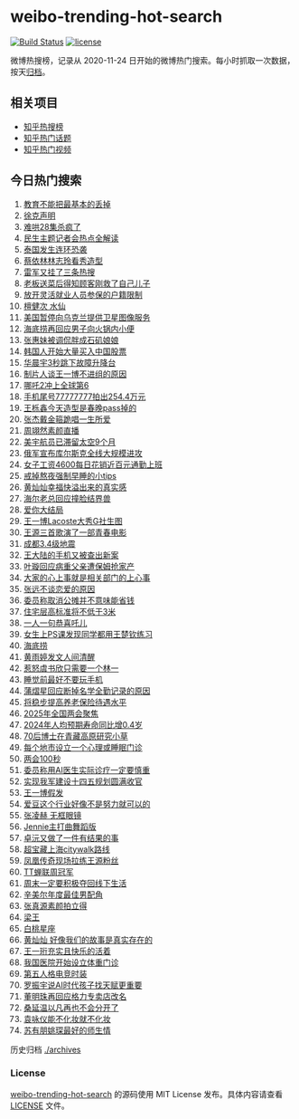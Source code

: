# weibo-trending-hot-search

[![Build Status](https://github.com/justjavac/weibo-trending-hot-search/workflows/ci/badge.svg?branch=master)](https://github.com/justjavac/weibo-trending-hot-search/actions)
[![license](https://img.shields.io/github/license/justjavac/weibo-trending-hot-search)](https://github.com/justjavac/weibo-trending-hot-search/blob/master/LICENSE)

微博热搜榜，记录从 2020-11-24 日开始的微博热门搜索。每小时抓取一次数据，按天[归档](./archives)。

## 相关项目

- [知乎热搜榜](https://github.com/justjavac/zhihu-trending-top-search)
- [知乎热门话题](https://github.com/justjavac/zhihu-trending-hot-questions)
- [知乎热门视频](https://github.com/justjavac/zhihu-trending-hot-video)

## 今日热门搜索

<!-- BEGIN -->
<!-- 最后更新时间 Mon Mar 10 2025 05:14:40 GMT+0800 (China Standard Time) -->

1. [教育不能把最基本的丢掉](https://s.weibo.com//weibo?q=%23%E6%95%99%E8%82%B2%E4%B8%8D%E8%83%BD%E6%8A%8A%E6%9C%80%E5%9F%BA%E6%9C%AC%E7%9A%84%E4%B8%A2%E6%8E%89%23&Refer=new_time)
1. [徐克声明](https://s.weibo.com//weibo?q=%E5%BE%90%E5%85%8B%E5%A3%B0%E6%98%8E&t=31&band_rank=1&Refer=top)
1. [难哄28集杀疯了](https://s.weibo.com//weibo?q=%E9%9A%BE%E5%93%8428%E9%9B%86%E6%9D%80%E7%96%AF%E4%BA%86&t=31&band_rank=1&Refer=top)
1. [民生主题记者会热点全解读](https://s.weibo.com//weibo?q=%23%E6%B0%91%E7%94%9F%E4%B8%BB%E9%A2%98%E8%AE%B0%E8%80%85%E4%BC%9A%E7%83%AD%E7%82%B9%E5%85%A8%E8%A7%A3%E8%AF%BB%23&t=31&band_rank=3&Refer=top)
1. [泰国发生连环恐袭](https://s.weibo.com//weibo?q=%23%E6%B3%B0%E5%9B%BD%E5%8F%91%E7%94%9F%E8%BF%9E%E7%8E%AF%E6%81%90%E8%A2%AD%23&t=31&band_rank=4&Refer=top)
1. [蔡依林林志玲看秀造型](https://s.weibo.com//weibo?q=%23%E8%94%A1%E4%BE%9D%E6%9E%97%E6%9E%97%E5%BF%97%E7%8E%B2%E7%9C%8B%E7%A7%80%E9%80%A0%E5%9E%8B%23&t=31&band_rank=41&Refer=top)
1. [雷军又挂了三条热搜](https://s.weibo.com//weibo?q=%23%E9%9B%B7%E5%86%9B%E5%8F%88%E6%8C%82%E4%BA%86%E4%B8%89%E6%9D%A1%E7%83%AD%E6%90%9C%23&t=31&band_rank=16&Refer=top)
1. [老板送菜后得知顾客刚救了自己儿子](https://s.weibo.com//weibo?q=%23%E8%80%81%E6%9D%BF%E9%80%81%E8%8F%9C%E5%90%8E%E5%BE%97%E7%9F%A5%E9%A1%BE%E5%AE%A2%E5%88%9A%E6%95%91%E4%BA%86%E8%87%AA%E5%B7%B1%E5%84%BF%E5%AD%90%23&t=31&band_rank=19&Refer=top)
1. [放开灵活就业人员参保的户籍限制](https://s.weibo.com//weibo?q=%23%E6%94%BE%E5%BC%80%E7%81%B5%E6%B4%BB%E5%B0%B1%E4%B8%9A%E4%BA%BA%E5%91%98%E5%8F%82%E4%BF%9D%E7%9A%84%E6%88%B7%E7%B1%8D%E9%99%90%E5%88%B6%23&t=31&band_rank=33&Refer=top)
1. [檀健次 水仙](https://s.weibo.com//weibo?q=%E6%AA%80%E5%81%A5%E6%AC%A1%20%E6%B0%B4%E4%BB%99&t=31&band_rank=27&Refer=top)
1. [美国暂停向乌克兰提供卫星图像服务](https://s.weibo.com//weibo?q=%23%E7%BE%8E%E5%9B%BD%E6%9A%82%E5%81%9C%E5%90%91%E4%B9%8C%E5%85%8B%E5%85%B0%E6%8F%90%E4%BE%9B%E5%8D%AB%E6%98%9F%E5%9B%BE%E5%83%8F%E6%9C%8D%E5%8A%A1%23&t=31&band_rank=29&Refer=top)
1. [海底捞再回应男子向火锅内小便](https://s.weibo.com//weibo?q=%23%E6%B5%B7%E5%BA%95%E6%8D%9E%E5%86%8D%E5%9B%9E%E5%BA%94%E7%94%B7%E5%AD%90%E5%90%91%E7%81%AB%E9%94%85%E5%86%85%E5%B0%8F%E4%BE%BF%23&t=31&band_rank=12&Refer=top)
1. [张惠妹被调侃胖成石矶娘娘](https://s.weibo.com//weibo?q=%23%E5%BC%A0%E6%83%A0%E5%A6%B9%E8%A2%AB%E8%B0%83%E4%BE%83%E8%83%96%E6%88%90%E7%9F%B3%E7%9F%B6%E5%A8%98%E5%A8%98%23&t=31&band_rank=13&Refer=top)
1. [韩国人开始大量买入中国股票](https://s.weibo.com//weibo?q=%23%E9%9F%A9%E5%9B%BD%E4%BA%BA%E5%BC%80%E5%A7%8B%E5%A4%A7%E9%87%8F%E4%B9%B0%E5%85%A5%E4%B8%AD%E5%9B%BD%E8%82%A1%E7%A5%A8%23&t=31&band_rank=16&Refer=top)
1. [华晨宇3秒跳下故障升降台](https://s.weibo.com//weibo?q=%E5%8D%8E%E6%99%A8%E5%AE%873%E7%A7%92%E8%B7%B3%E4%B8%8B%E6%95%85%E9%9A%9C%E5%8D%87%E9%99%8D%E5%8F%B0&t=31&band_rank=11&Refer=top)
1. [制片人谈王一博不进组的原因](https://s.weibo.com//weibo?q=%23%E5%88%B6%E7%89%87%E4%BA%BA%E8%B0%88%E7%8E%8B%E4%B8%80%E5%8D%9A%E4%B8%8D%E8%BF%9B%E7%BB%84%E7%9A%84%E5%8E%9F%E5%9B%A0%23&t=31&band_rank=17&Refer=top)
1. [哪吒2冲上全球第6](https://s.weibo.com//weibo?q=%23%E5%93%AA%E5%90%922%E5%86%B2%E4%B8%8A%E5%85%A8%E7%90%83%E7%AC%AC6%23&t=31&band_rank=2&Refer=top)
1. [手机尾号77777777拍出254.4万元](https://s.weibo.com//weibo?q=%23%E6%89%8B%E6%9C%BA%E5%B0%BE%E5%8F%B777777777%E6%8B%8D%E5%87%BA254.4%E4%B8%87%E5%85%83%23&t=31&band_rank=18&Refer=top)
1. [王栎鑫今天造型是春晚pass掉的](https://s.weibo.com//weibo?q=%E7%8E%8B%E6%A0%8E%E9%91%AB%E4%BB%8A%E5%A4%A9%E9%80%A0%E5%9E%8B%E6%98%AF%E6%98%A5%E6%99%9Apass%E6%8E%89%E7%9A%84&t=31&band_rank=10&Refer=top)
1. [张杰戴金箍跪唱一生所爱](https://s.weibo.com//weibo?q=%23%E5%BC%A0%E6%9D%B0%E6%88%B4%E9%87%91%E7%AE%8D%E8%B7%AA%E5%94%B1%E4%B8%80%E7%94%9F%E6%89%80%E7%88%B1%23&t=31&band_rank=45&Refer=top)
1. [周翊然素颜直播](https://s.weibo.com//weibo?q=%E5%91%A8%E7%BF%8A%E7%84%B6%E7%B4%A0%E9%A2%9C%E7%9B%B4%E6%92%AD&t=31&band_rank=13&Refer=top)
1. [美宇航员已滞留太空9个月](https://s.weibo.com//weibo?q=%23%E7%BE%8E%E5%AE%87%E8%88%AA%E5%91%98%E5%B7%B2%E6%BB%9E%E7%95%99%E5%A4%AA%E7%A9%BA9%E4%B8%AA%E6%9C%88%23&t=31&band_rank=21&Refer=top)
1. [俄军宣布库尔斯克全线大规模进攻](https://s.weibo.com//weibo?q=%23%E4%BF%84%E5%86%9B%E5%AE%A3%E5%B8%83%E5%BA%93%E5%B0%94%E6%96%AF%E5%85%8B%E5%85%A8%E7%BA%BF%E5%A4%A7%E8%A7%84%E6%A8%A1%E8%BF%9B%E6%94%BB%23&t=31&band_rank=32&Refer=top)
1. [女子工资4600每日花销近百元通勤上班](https://s.weibo.com//weibo?q=%23%E5%A5%B3%E5%AD%90%E5%B7%A5%E8%B5%844600%E6%AF%8F%E6%97%A5%E8%8A%B1%E9%94%80%E8%BF%91%E7%99%BE%E5%85%83%E9%80%9A%E5%8B%A4%E4%B8%8A%E7%8F%AD%23&t=31&band_rank=21&Refer=top)
1. [戒掉熬夜强制早睡的小tips](https://s.weibo.com//weibo?q=%E6%88%92%E6%8E%89%E7%86%AC%E5%A4%9C%E5%BC%BA%E5%88%B6%E6%97%A9%E7%9D%A1%E7%9A%84%E5%B0%8Ftips&t=31&band_rank=24&Refer=top)
1. [黄灿灿幸福快溢出来的真实感](https://s.weibo.com//weibo?q=%E9%BB%84%E7%81%BF%E7%81%BF%E5%B9%B8%E7%A6%8F%E5%BF%AB%E6%BA%A2%E5%87%BA%E6%9D%A5%E7%9A%84%E7%9C%9F%E5%AE%9E%E6%84%9F&t=31&band_rank=6&Refer=top)
1. [海尔老总回应撞脸结界兽](https://s.weibo.com//weibo?q=%23%E6%B5%B7%E5%B0%94%E8%80%81%E6%80%BB%E5%9B%9E%E5%BA%94%E6%92%9E%E8%84%B8%E7%BB%93%E7%95%8C%E5%85%BD%23&t=31&band_rank=49&Refer=top)
1. [爱你大结局](https://s.weibo.com//weibo?q=%E7%88%B1%E4%BD%A0%E5%A4%A7%E7%BB%93%E5%B1%80&t=31&band_rank=20&Refer=top)
1. [王一博Lacoste大秀G社生图](https://s.weibo.com//weibo?q=%23%E7%8E%8B%E4%B8%80%E5%8D%9ALacoste%E5%A4%A7%E7%A7%80G%E7%A4%BE%E7%94%9F%E5%9B%BE%23&t=31&band_rank=28&Refer=top)
1. [王源三首歌演了一部青春电影](https://s.weibo.com//weibo?q=%23%E7%8E%8B%E6%BA%90%E4%B8%89%E9%A6%96%E6%AD%8C%E6%BC%94%E4%BA%86%E4%B8%80%E9%83%A8%E9%9D%92%E6%98%A5%E7%94%B5%E5%BD%B1%23&t=31&band_rank=26&Refer=top)
1. [成都3.4级地震](https://s.weibo.com//weibo?q=%23%E6%88%90%E9%83%BD3.4%E7%BA%A7%E5%9C%B0%E9%9C%87%23&t=31&band_rank=40&Refer=top)
1. [王大陆的手机又被查出新案](https://s.weibo.com//weibo?q=%23%E7%8E%8B%E5%A4%A7%E9%99%86%E7%9A%84%E6%89%8B%E6%9C%BA%E5%8F%88%E8%A2%AB%E6%9F%A5%E5%87%BA%E6%96%B0%E6%A1%88%23&t=31&band_rank=31&Refer=top)
1. [叶璇回应病重父亲遭保姆抢家产](https://s.weibo.com//weibo?q=%23%E5%8F%B6%E7%92%87%E5%9B%9E%E5%BA%94%E7%97%85%E9%87%8D%E7%88%B6%E4%BA%B2%E9%81%AD%E4%BF%9D%E5%A7%86%E6%8A%A2%E5%AE%B6%E4%BA%A7%23&t=31&band_rank=34&Refer=top)
1. [大家的心上事就是相关部门的上心事](https://s.weibo.com//weibo?q=%23%E5%A4%A7%E5%AE%B6%E7%9A%84%E5%BF%83%E4%B8%8A%E4%BA%8B%E5%B0%B1%E6%98%AF%E7%9B%B8%E5%85%B3%E9%83%A8%E9%97%A8%E7%9A%84%E4%B8%8A%E5%BF%83%E4%BA%8B%23&t=31&band_rank=10&Refer=top)
1. [张远不谈恋爱的原因](https://s.weibo.com//weibo?q=%23%E5%BC%A0%E8%BF%9C%E4%B8%8D%E8%B0%88%E6%81%8B%E7%88%B1%E7%9A%84%E5%8E%9F%E5%9B%A0%23&t=31&band_rank=14&Refer=top)
1. [委员称取消公摊并不意味能省钱](https://s.weibo.com//weibo?q=%23%E5%A7%94%E5%91%98%E7%A7%B0%E5%8F%96%E6%B6%88%E5%85%AC%E6%91%8A%E5%B9%B6%E4%B8%8D%E6%84%8F%E5%91%B3%E8%83%BD%E7%9C%81%E9%92%B1%23&t=31&band_rank=29&Refer=top)
1. [住宅层高标准将不低于3米](https://s.weibo.com//weibo?q=%23%E4%BD%8F%E5%AE%85%E5%B1%82%E9%AB%98%E6%A0%87%E5%87%86%E5%B0%86%E4%B8%8D%E4%BD%8E%E4%BA%8E3%E7%B1%B3%23&t=31&band_rank=30&Refer=top)
1. [一人一句恭喜吒儿](https://s.weibo.com//weibo?q=%23%E4%B8%80%E4%BA%BA%E4%B8%80%E5%8F%A5%E6%81%AD%E5%96%9C%E5%90%92%E5%84%BF%23&t=31&band_rank=9&Refer=top)
1. [女生上PS课发现同学都用王楚钦练习](https://s.weibo.com//weibo?q=%23%E5%A5%B3%E7%94%9F%E4%B8%8APS%E8%AF%BE%E5%8F%91%E7%8E%B0%E5%90%8C%E5%AD%A6%E9%83%BD%E7%94%A8%E7%8E%8B%E6%A5%9A%E9%92%A6%E7%BB%83%E4%B9%A0%23&t=31&band_rank=48&Refer=top)
1. [海底捞](https://s.weibo.com//weibo?q=%E6%B5%B7%E5%BA%95%E6%8D%9E&t=31&band_rank=37&Refer=top)
1. [黄雨婷发文人间清醒](https://s.weibo.com//weibo?q=%E9%BB%84%E9%9B%A8%E5%A9%B7%E5%8F%91%E6%96%87%E4%BA%BA%E9%97%B4%E6%B8%85%E9%86%92&t=31&band_rank=8&Refer=top)
1. [惹怒虞书欣只需要一个林一](https://s.weibo.com//weibo?q=%E6%83%B9%E6%80%92%E8%99%9E%E4%B9%A6%E6%AC%A3%E5%8F%AA%E9%9C%80%E8%A6%81%E4%B8%80%E4%B8%AA%E6%9E%97%E4%B8%80&t=31&band_rank=38&Refer=top)
1. [睡觉前最好不要玩手机](https://s.weibo.com//weibo?q=%23%E7%9D%A1%E8%A7%89%E5%89%8D%E6%9C%80%E5%A5%BD%E4%B8%8D%E8%A6%81%E7%8E%A9%E6%89%8B%E6%9C%BA%23&t=31&band_rank=22&Refer=top)
1. [蒲熠星回应断掉名学全勤记录的原因](https://s.weibo.com//weibo?q=%23%E8%92%B2%E7%86%A0%E6%98%9F%E5%9B%9E%E5%BA%94%E6%96%AD%E6%8E%89%E5%90%8D%E5%AD%A6%E5%85%A8%E5%8B%A4%E8%AE%B0%E5%BD%95%E7%9A%84%E5%8E%9F%E5%9B%A0%23&t=31&band_rank=15&Refer=top)
1. [将稳步提高养老保险待遇水平](https://s.weibo.com//weibo?q=%23%E5%B0%86%E7%A8%B3%E6%AD%A5%E6%8F%90%E9%AB%98%E5%85%BB%E8%80%81%E4%BF%9D%E9%99%A9%E5%BE%85%E9%81%87%E6%B0%B4%E5%B9%B3%23&t=31&band_rank=49&Refer=top)
1. [2025年全国两会聚焦](https://s.weibo.com//weibo?q=%232025%E5%B9%B4%E5%85%A8%E5%9B%BD%E4%B8%A4%E4%BC%9A%E8%81%9A%E7%84%A6%23&t=31&band_rank=34&Refer=top)
1. [2024年人均预期寿命同比增0.4岁](https://s.weibo.com//weibo?q=%232024%E5%B9%B4%E4%BA%BA%E5%9D%87%E9%A2%84%E6%9C%9F%E5%AF%BF%E5%91%BD%E5%90%8C%E6%AF%94%E5%A2%9E0.4%E5%B2%81%23&t=31&band_rank=47&Refer=top)
1. [70后博士在青藏高原研究小草](https://s.weibo.com//weibo?q=%2370%E5%90%8E%E5%8D%9A%E5%A3%AB%E5%9C%A8%E9%9D%92%E8%97%8F%E9%AB%98%E5%8E%9F%E7%A0%94%E7%A9%B6%E5%B0%8F%E8%8D%89%23&t=31&band_rank=47&Refer=top)
1. [每个地市设立一个心理或睡眠门诊](https://s.weibo.com//weibo?q=%23%E6%AF%8F%E4%B8%AA%E5%9C%B0%E5%B8%82%E8%AE%BE%E7%AB%8B%E4%B8%80%E4%B8%AA%E5%BF%83%E7%90%86%E6%88%96%E7%9D%A1%E7%9C%A0%E9%97%A8%E8%AF%8A%23&t=31&band_rank=19&Refer=top)
1. [两会100秒](https://s.weibo.com//weibo?q=%23%E4%B8%A4%E4%BC%9A100%E7%A7%92%23&t=31&band_rank=50&Refer=top)
1. [委员称用AI医生实际诊疗一定要慎重](https://s.weibo.com//weibo?q=%23%E5%A7%94%E5%91%98%E7%A7%B0%E7%94%A8AI%E5%8C%BB%E7%94%9F%E5%AE%9E%E9%99%85%E8%AF%8A%E7%96%97%E4%B8%80%E5%AE%9A%E8%A6%81%E6%85%8E%E9%87%8D%23&t=31&band_rank=50&Refer=top)
1. [实现我军建设十四五规划圆满收官](https://s.weibo.com//weibo?q=%23%E5%AE%9E%E7%8E%B0%E6%88%91%E5%86%9B%E5%BB%BA%E8%AE%BE%E5%8D%81%E5%9B%9B%E4%BA%94%E8%A7%84%E5%88%92%E5%9C%86%E6%BB%A1%E6%94%B6%E5%AE%98%23&Refer=new_time)
1. [王一博假发](https://s.weibo.com//weibo?q=%23%E7%8E%8B%E4%B8%80%E5%8D%9A%E5%81%87%E5%8F%91%23&t=31&band_rank=23&Refer=top)
1. [爱豆这个行业好像不是努力就可以的](https://s.weibo.com//weibo?q=%E7%88%B1%E8%B1%86%E8%BF%99%E4%B8%AA%E8%A1%8C%E4%B8%9A%E5%A5%BD%E5%83%8F%E4%B8%8D%E6%98%AF%E5%8A%AA%E5%8A%9B%E5%B0%B1%E5%8F%AF%E4%BB%A5%E7%9A%84&t=31&band_rank=35&Refer=top)
1. [张凌赫 无框眼镜](https://s.weibo.com//weibo?q=%E5%BC%A0%E5%87%8C%E8%B5%AB%20%E6%97%A0%E6%A1%86%E7%9C%BC%E9%95%9C&t=31&band_rank=38&Refer=top)
1. [Jennie主打曲舞蹈版](https://s.weibo.com//weibo?q=%23Jennie%E4%B8%BB%E6%89%93%E6%9B%B2%E8%88%9E%E8%B9%88%E7%89%88%23&t=31&band_rank=42&Refer=top)
1. [卓沅又做了一件有结果的事](https://s.weibo.com//weibo?q=%23%E5%8D%93%E6%B2%85%E5%8F%88%E5%81%9A%E4%BA%86%E4%B8%80%E4%BB%B6%E6%9C%89%E7%BB%93%E6%9E%9C%E7%9A%84%E4%BA%8B%23&t=31&band_rank=39&Refer=top)
1. [超宝藏上海citywalk路线](https://s.weibo.com//weibo?q=%E8%B6%85%E5%AE%9D%E8%97%8F%E4%B8%8A%E6%B5%B7citywalk%E8%B7%AF%E7%BA%BF&t=31&band_rank=45&Refer=top)
1. [凤凰传奇现场拉练王源粉丝](https://s.weibo.com//weibo?q=%23%E5%87%A4%E5%87%B0%E4%BC%A0%E5%A5%87%E7%8E%B0%E5%9C%BA%E6%8B%89%E7%BB%83%E7%8E%8B%E6%BA%90%E7%B2%89%E4%B8%9D%23&t=31&band_rank=36&Refer=top)
1. [TT蝉联周冠军](https://s.weibo.com//weibo?q=%23TT%E8%9D%89%E8%81%94%E5%91%A8%E5%86%A0%E5%86%9B%23&t=31&band_rank=45&Refer=top)
1. [周末一定要积极夺回线下生活](https://s.weibo.com//weibo?q=%23%E5%91%A8%E6%9C%AB%E4%B8%80%E5%AE%9A%E8%A6%81%E7%A7%AF%E6%9E%81%E5%A4%BA%E5%9B%9E%E7%BA%BF%E4%B8%8B%E7%94%9F%E6%B4%BB%23&t=31&band_rank=7&Refer=top)
1. [辛美尔年度最佳男配角](https://s.weibo.com//weibo?q=%E8%BE%9B%E7%BE%8E%E5%B0%94%E5%B9%B4%E5%BA%A6%E6%9C%80%E4%BD%B3%E7%94%B7%E9%85%8D%E8%A7%92&t=31&band_rank=40&Refer=top)
1. [张真源素颜拍立得](https://s.weibo.com//weibo?q=%23%E5%BC%A0%E7%9C%9F%E6%BA%90%E7%B4%A0%E9%A2%9C%E6%8B%8D%E7%AB%8B%E5%BE%97%23&t=31&band_rank=45&Refer=top)
1. [梁王](https://s.weibo.com//weibo?q=%E6%A2%81%E7%8E%8B&t=31&band_rank=5&Refer=top)
1. [白桃星座](https://s.weibo.com//weibo?q=%E7%99%BD%E6%A1%83%E6%98%9F%E5%BA%A7&t=31&band_rank=33&Refer=top)
1. [黄灿灿 好像我们的故事是真实存在的](https://s.weibo.com//weibo?q=%E9%BB%84%E7%81%BF%E7%81%BF%20%E5%A5%BD%E5%83%8F%E6%88%91%E4%BB%AC%E7%9A%84%E6%95%85%E4%BA%8B%E6%98%AF%E7%9C%9F%E5%AE%9E%E5%AD%98%E5%9C%A8%E7%9A%84&t=31&band_rank=28&Refer=top)
1. [王一珩充实且快乐的活着](https://s.weibo.com//weibo?q=%23%E7%8E%8B%E4%B8%80%E7%8F%A9%E5%85%85%E5%AE%9E%E4%B8%94%E5%BF%AB%E4%B9%90%E7%9A%84%E6%B4%BB%E7%9D%80%23&t=31&band_rank=49&Refer=top)
1. [我国医院开始设立体重门诊](https://s.weibo.com//weibo?q=%23%E6%88%91%E5%9B%BD%E5%8C%BB%E9%99%A2%E5%BC%80%E5%A7%8B%E8%AE%BE%E7%AB%8B%E4%BD%93%E9%87%8D%E9%97%A8%E8%AF%8A%23&t=31&band_rank=44&Refer=top)
1. [第五人格电竞时装](https://s.weibo.com//weibo?q=%E7%AC%AC%E4%BA%94%E4%BA%BA%E6%A0%BC%E7%94%B5%E7%AB%9E%E6%97%B6%E8%A3%85&t=31&band_rank=25&Refer=top)
1. [罗振宇说AI时代孩子找天赋更重要](https://s.weibo.com//weibo?q=%E7%BD%97%E6%8C%AF%E5%AE%87%E8%AF%B4AI%E6%97%B6%E4%BB%A3%E5%AD%A9%E5%AD%90%E6%89%BE%E5%A4%A9%E8%B5%8B%E6%9B%B4%E9%87%8D%E8%A6%81&t=31&band_rank=43&Refer=top)
1. [董明珠再回应格力专卖店改名](https://s.weibo.com//weibo?q=%23%E8%91%A3%E6%98%8E%E7%8F%A0%E5%86%8D%E5%9B%9E%E5%BA%94%E6%A0%BC%E5%8A%9B%E4%B8%93%E5%8D%96%E5%BA%97%E6%94%B9%E5%90%8D%23&t=31&band_rank=46&Refer=top)
1. [桑延温以凡再也不会分开了](https://s.weibo.com//weibo?q=%E6%A1%91%E5%BB%B6%E6%B8%A9%E4%BB%A5%E5%87%A1%E5%86%8D%E4%B9%9F%E4%B8%8D%E4%BC%9A%E5%88%86%E5%BC%80%E4%BA%86&t=31&band_rank=47&Refer=top)
1. [袁咏仪能不化妆就不化妆](https://s.weibo.com//weibo?q=%23%E8%A2%81%E5%92%8F%E4%BB%AA%E8%83%BD%E4%B8%8D%E5%8C%96%E5%A6%86%E5%B0%B1%E4%B8%8D%E5%8C%96%E5%A6%86%23&t=31&band_rank=48&Refer=top)
1. [苏有朋姚琛最好的师生情](https://s.weibo.com//weibo?q=%E8%8B%8F%E6%9C%89%E6%9C%8B%E5%A7%9A%E7%90%9B%E6%9C%80%E5%A5%BD%E7%9A%84%E5%B8%88%E7%94%9F%E6%83%85&t=31&band_rank=50&Refer=top)

<!-- END -->

历史归档 [./archives](./archives)

### License

[weibo-trending-hot-search](https://github.com/justjavac/weibo-trending-hot-search) 的源码使用 MIT License
发布。具体内容请查看 [LICENSE](./LICENSE) 文件。
